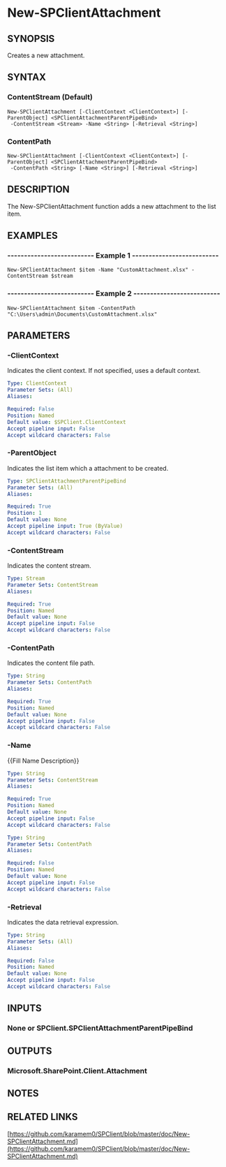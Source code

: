 # New-SPClientAttachment

## SYNOPSIS
Creates a new attachment.

## SYNTAX

### ContentStream (Default)
```
New-SPClientAttachment [-ClientContext <ClientContext>] [-ParentObject] <SPClientAttachmentParentPipeBind>
 -ContentStream <Stream> -Name <String> [-Retrieval <String>]
```

### ContentPath
```
New-SPClientAttachment [-ClientContext <ClientContext>] [-ParentObject] <SPClientAttachmentParentPipeBind>
 -ContentPath <String> [-Name <String>] [-Retrieval <String>]
```

## DESCRIPTION
The New-SPClientAttachment function adds a new attachment to the list item.

## EXAMPLES

### -------------------------- Example 1 --------------------------
```
New-SPClientAttachment $item -Name "CustomAttachment.xlsx" -ContentStream $stream
```

### -------------------------- Example 2 --------------------------
```
New-SPClientAttachment $item -ContentPath "C:\Users\admin\Documents\CustomAttachment.xlsx"
```

## PARAMETERS

### -ClientContext
Indicates the client context.
If not specified, uses a default context.

```yaml
Type: ClientContext
Parameter Sets: (All)
Aliases: 

Required: False
Position: Named
Default value: $SPClient.ClientContext
Accept pipeline input: False
Accept wildcard characters: False
```

### -ParentObject
Indicates the list item which a attachment to be created.

```yaml
Type: SPClientAttachmentParentPipeBind
Parameter Sets: (All)
Aliases: 

Required: True
Position: 1
Default value: None
Accept pipeline input: True (ByValue)
Accept wildcard characters: False
```

### -ContentStream
Indicates the content stream.

```yaml
Type: Stream
Parameter Sets: ContentStream
Aliases: 

Required: True
Position: Named
Default value: None
Accept pipeline input: False
Accept wildcard characters: False
```

### -ContentPath
Indicates the content file path.

```yaml
Type: String
Parameter Sets: ContentPath
Aliases: 

Required: True
Position: Named
Default value: None
Accept pipeline input: False
Accept wildcard characters: False
```

### -Name
{{Fill Name Description}}

```yaml
Type: String
Parameter Sets: ContentStream
Aliases: 

Required: True
Position: Named
Default value: None
Accept pipeline input: False
Accept wildcard characters: False
```

```yaml
Type: String
Parameter Sets: ContentPath
Aliases: 

Required: False
Position: Named
Default value: None
Accept pipeline input: False
Accept wildcard characters: False
```

### -Retrieval
Indicates the data retrieval expression.

```yaml
Type: String
Parameter Sets: (All)
Aliases: 

Required: False
Position: Named
Default value: None
Accept pipeline input: False
Accept wildcard characters: False
```

## INPUTS

### None or SPClient.SPClientAttachmentParentPipeBind

## OUTPUTS

### Microsoft.SharePoint.Client.Attachment

## NOTES

## RELATED LINKS

[https://github.com/karamem0/SPClient/blob/master/doc/New-SPClientAttachment.md](https://github.com/karamem0/SPClient/blob/master/doc/New-SPClientAttachment.md)

